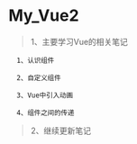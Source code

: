 # My_Vue2

> 1、主要学习Vue的相关笔记

      1、认识组件

      2、自定义组件

      3、Vue中引入动画

      4、组件之间的传递
      
  >2、继续更新笔记
